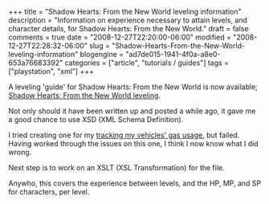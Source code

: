 +++
title = "Shadow Hearts: From the New World leveling information"
description = "Information on experience necessary to attain levels, and character details, for Shadow Hearts: From the New World."
draft = false
comments = true
date = "2008-12-27T22:20:00-06:00"
modified = "2008-12-27T22:28:32-06:00"
slug = "Shadow-Hearts-From-the-New-World-leveling-information"
blogengine = "ad7de015-1941-4f0a-a8e0-653a76683392"
categories = ["article", "tutorials / guides"]
tags = ["playstation", "xml"]
+++

<p>
A leveling &#39;guide&#39; for Shadow Hearts: From the New World is now available; <a href="http://jamesrskemp.com/ShadowHeartsFromTheNewWorld.xml">Shadow Hearts: From the New World leveling</a>. 
</p>
<p>
Not only should it have been written up and posted a while ago, it gave me a good chance to use XSD (XML Schema Definition). 
</p>
<p>
I tried creating one for my <a href="http://jamesrskemp.com/vehicle_gas.xml">tracking my vehicles&#39; gas usage</a>, but failed. Having worked through the issues on this one, I think I now know what I did wrong. 
</p>
<p>
Next step is to work on an XSLT (XSL Transformation) for the file. 
</p>
<p>
Anywho, this covers the experience between levels, and the HP, MP, and SP for characters, per level. 
</p>

